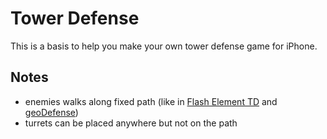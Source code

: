 # Tower Defense

This is a basis to help you make your own tower defense game for iPhone.

## Notes

- enemies walks along fixed path (like in [Flash Element TD](http://novelconcepts.co.uk/FlashElementTD/) and [geoDefense](http://www.criticalthoughtgames.com/Welcome.html))
- turrets can be placed anywhere but not on the path
